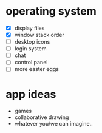 # operating system

- [x] display files
- [x] window stack order
- [ ] desktop icons
- [ ] login system
- [ ] chat
- [ ] control panel
- [ ] more easter eggs

# app ideas

- games
- collaborative drawing
- whatever you/we can imagine..
